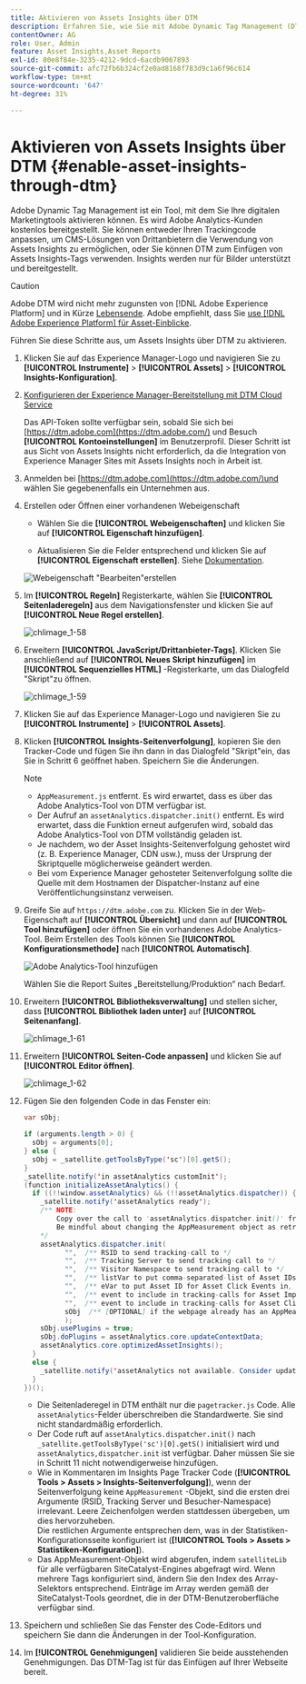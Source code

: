 ```yaml
---
title: Aktivieren von Assets Insights über DTM
description: Erfahren Sie, wie Sie mit Adobe Dynamic Tag Management (DTM) Assets Insights aktivieren können.
contentOwner: AG
role: User, Admin
feature: Asset Insights,Asset Reports
exl-id: 80e8f84e-3235-4212-9dcd-6acdb9067893
source-git-commit: afc72fb6b324cf2e0ad8168f783d9c1a6f96c614
workflow-type: tm+mt
source-wordcount: '647'
ht-degree: 31%

---
```


# Aktivieren von Assets Insights über DTM {#enable-asset-insights-through-dtm}

Adobe Dynamic Tag Management ist ein Tool, mit dem Sie Ihre digitalen Marketingtools aktivieren können. Es wird Adobe Analytics-Kunden kostenlos bereitgestellt. Sie können entweder Ihren Trackingcode anpassen, um CMS-Lösungen von Drittanbietern die Verwendung von Assets Insights zu ermöglichen, oder Sie können DTM zum Einfügen von Assets Insights-Tags verwenden. Insights werden nur für Bilder unterstützt und bereitgestellt.

>[!CAUTION]
>
>Adobe DTM wird nicht mehr zugunsten von [!DNL Adobe Experience Platform] und in Kürze [Lebensende](https://medium.com/launch-by-adobe/dtm-plans-for-a-sunset-3c6aab003a6f). Adobe empfiehlt, dass Sie [use [!DNL Adobe Experience Platform] für Asset-Einblicke](https://experienceleague.adobe.com/docs/experience-manager-learn/assets/advanced/asset-insights-launch-tutorial.html).

Führen Sie diese Schritte aus, um Assets Insights über DTM zu aktivieren.

1. Klicken Sie auf das Experience Manager-Logo und navigieren Sie zu **[!UICONTROL Instrumente]** > **[!UICONTROL Assets]** > **[!UICONTROL Insights-Konfiguration]**.
1. [Konfigurieren der Experience Manager-Bereitstellung mit DTM Cloud Service](/help/sites-administering/dtm.md)

   Das API-Token sollte verfügbar sein, sobald Sie sich bei [https://dtm.adobe.com](https://dtm.adobe.com/) und Besuch **[!UICONTROL Kontoeinstellungen]** im Benutzerprofil. Dieser Schritt ist aus Sicht von Assets Insights nicht erforderlich, da die Integration von Experience Manager Sites mit Assets Insights noch in Arbeit ist.

1. Anmelden bei [https://dtm.adobe.com](https://dtm.adobe.com/)und wählen Sie gegebenenfalls ein Unternehmen aus.
1. Erstellen oder Öffnen einer vorhandenen Webeigenschaft

   * Wählen Sie die **[!UICONTROL Webeigenschaften]** und klicken Sie auf **[!UICONTROL Eigenschaft hinzufügen]**.

   * Aktualisieren Sie die Felder entsprechend und klicken Sie auf **[!UICONTROL Eigenschaft erstellen]**. Siehe [Dokumentation](https://experienceleague.adobe.com/docs/experience-manager-learn/getting-started-wknd-tutorial-develop/overview.html?lang=de).

   ![Webeigenschaft &quot;Bearbeiten&quot;erstellen](assets/Create-edit-web-property.png)

1. Im **[!UICONTROL Regeln]** Registerkarte, wählen Sie **[!UICONTROL Seitenladeregeln]** aus dem Navigationsfenster und klicken Sie auf **[!UICONTROL Neue Regel erstellen]**.

   ![chlimage_1-58](assets/chlimage_1-194.png)

1. Erweitern **[!UICONTROL JavaScript/Drittanbieter-Tags]**. Klicken Sie anschließend auf **[!UICONTROL Neues Skript hinzufügen]** im **[!UICONTROL Sequenzielles HTML]** -Registerkarte, um das Dialogfeld &quot;Skript&quot;zu öffnen.

   ![chlimage_1-59](assets/chlimage_1-195.png)

1. Klicken Sie auf das Experience Manager-Logo und navigieren Sie zu **[!UICONTROL Instrumente]** > **[!UICONTROL Assets]**.
1. Klicken **[!UICONTROL Insights-Seitenverfolgung]**, kopieren Sie den Tracker-Code und fügen Sie ihn dann in das Dialogfeld &quot;Skript&quot;ein, das Sie in Schritt 6 geöffnet haben. Speichern Sie die Änderungen.

   >[!NOTE]
   >
   >* `AppMeasurement.js` entfernt. Es wird erwartet, dass es über das Adobe Analytics-Tool von DTM verfügbar ist.
   >* Der Aufruf an `assetAnalytics.dispatcher.init()` entfernt. Es wird erwartet, dass die Funktion erneut aufgerufen wird, sobald das Adobe Analytics-Tool von DTM vollständig geladen ist.
   >* Je nachdem, wo der Asset Insights-Seitenverfolgung gehostet wird (z. B. Experience Manager, CDN usw.), muss der Ursprung der Skriptquelle möglicherweise geändert werden.
   >* Bei vom Experience Manager gehosteter Seitenverfolgung sollte die Quelle mit dem Hostnamen der Dispatcher-Instanz auf eine Veröffentlichungsinstanz verweisen.


1. Greife Sie auf `https://dtm.adobe.com` zu. Klicken Sie in der Web-Eigenschaft auf **[!UICONTROL Übersicht]** und dann auf **[!UICONTROL Tool hinzufügen]** oder öffnen Sie ein vorhandenes Adobe Analytics-Tool. Beim Erstellen des Tools können Sie **[!UICONTROL Konfigurationsmethode]** nach **[!UICONTROL Automatisch]**.

   ![Adobe Analytics-Tool hinzufügen](assets/Add-Adobe-Analytics-Tool.png)

   Wählen Sie die Report Suites „Bereitstellung/Produktion“ nach Bedarf.

1. Erweitern **[!UICONTROL Bibliotheksverwaltung]** und stellen sicher, dass **[!UICONTROL Bibliothek laden unter]** auf **[!UICONTROL Seitenanfang]**.

   ![chlimage_1-61](assets/chlimage_1-197.png)

1. Erweitern **[!UICONTROL Seiten-Code anpassen]** und klicken Sie auf **[!UICONTROL Editor öffnen]**.

   ![chlimage_1-62](assets/chlimage_1-198.png)

1. Fügen Sie den folgenden Code in das Fenster ein:

   ```Java
   var sObj;
   
   if (arguments.length > 0) {
     sObj = arguments[0];
   } else {
     sObj = _satellite.getToolsByType('sc')[0].getS();
   }
   _satellite.notify('in assetAnalytics customInit');
   (function initializeAssetAnalytics() {
     if ((!!window.assetAnalytics) && (!!assetAnalytics.dispatcher)) {
       _satellite.notify('assetAnalytics ready');
       /** NOTE:
           Copy over the call to 'assetAnalytics.dispatcher.init()' from Assets Pagetracker
           Be mindful about changing the AppMeasurement object as retrieved above.
       */
       assetAnalytics.dispatcher.init(
             "",  /** RSID to send tracking-call to */
             "",  /** Tracking Server to send tracking-call to */
             "",  /** Visitor Namespace to send tracking-call to */
             "",  /** listVar to put comma-separated-list of Asset IDs for Asset Impression Events in tracking-call, e.g. 'listVar1' */
             "",  /** eVar to put Asset ID for Asset Click Events in, e.g. 'eVar3' */
             "",  /** event to include in tracking-calls for Asset Impression Events, e.g. 'event8' */
             "",  /** event to include in tracking-calls for Asset Click Events, e.g. 'event7' */
             sObj  /** [OPTIONAL] if the webpage already has an AppMeasurement object, include the object here. If unspecified, Pagetracker Core shall create its own AppMeasurement object */
             );
       sObj.usePlugins = true;
       sObj.doPlugins = assetAnalytics.core.updateContextData;
       assetAnalytics.core.optimizedAssetInsights();
     }
     else {
       _satellite.notify('assetAnalytics not available. Consider updating the Custom Page Code', 4);
     }
   })();
   ```

   * Die Seitenladeregel in DTM enthält nur die `pagetracker.js` Code. Alle `assetAnalytics`-Felder überschreiben die Standardwerte. Sie sind nicht standardmäßig erforderlich.
   * Der Code ruft auf `assetAnalytics.dispatcher.init()` nach `_satellite.getToolsByType('sc')[0].getS()` initialisiert wird und `assetAnalytics,dispatcher.init` ist verfügbar. Daher müssen Sie sie in Schritt 11 nicht notwendigerweise hinzufügen.
   * Wie in Kommentaren im Insights Page Tracker Code (**[!UICONTROL Tools > Assets > Insights-Seitenverfolgung]**), wenn der Seitenverfolgung keine `AppMeasurement` -Objekt, sind die ersten drei Argumente (RSID, Tracking Server und Besucher-Namespace) irrelevant. Leere Zeichenfolgen werden stattdessen übergeben, um dies hervorzuheben.\
      Die restlichen Argumente entsprechen dem, was in der Statistiken-Konfigurationsseite konfiguriert ist (**[!UICONTROL Tools > Assets > Statistiken-Konfiguration]**).
   * Das AppMeasurement-Objekt wird abgerufen, indem `satelliteLib` für alle verfügbaren SiteCatalyst-Engines abgefragt wird. Wenn mehrere Tags konfiguriert sind, ändern Sie den Index des Array-Selektors entsprechend. Einträge im Array werden gemäß der SiteCatalyst-Tools geordnet, die in der DTM-Benutzeroberfläche verfügbar sind.

1. Speichern und schließen Sie das Fenster des Code-Editors und speichern Sie dann die Änderungen in der Tool-Konfiguration.
1. Im **[!UICONTROL Genehmigungen]** validieren Sie beide ausstehenden Genehmigungen. Das DTM-Tag ist für das Einfügen auf Ihrer Webseite bereit.
